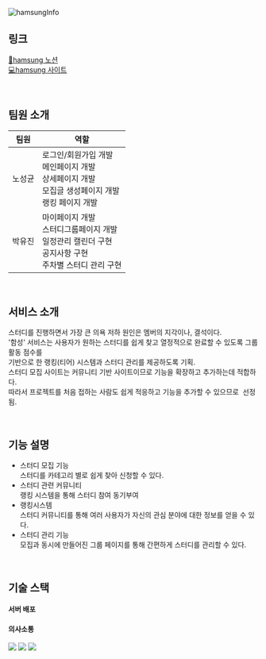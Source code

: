
![hamsungInfo](https://github.com/user-attachments/assets/0bf3b7f7-a023-4b4a-a6cc-343cf8b18ea9)

## 링크

[📔hamsung 노션](https://educated-eggplant-a88.notion.site/a80b0466baa84367ab63f50015ab11b8)<br>
[💻hamsung 사이트](https://www.hamsungstudy.com/)

<br>

## 팀원 소개
|팀원|역할|
|----|---|
|노성균|로그인/회원가입 개발<br>메인페이지 개발<br>상세페이지 개발<br>모집글 생성페이지 개발<br>랭킹 페이지 개발|
|박유진|마이페이지 개발<br>스터디그룹페이지 개발<br>일정관리 캘린더 구현<br>공지사항 구현<br>주차별 스터디 관리 구현|

<br>

## 서비스 소개
스터디를 진행하면서 가장 큰 의욕 저하 원인은 멤버의 지각이나, 결석이다.   
'함성' 서비스는 사용자가 원하는 스터디를 쉽게 찾고 열정적으로 완료할 수 있도록 그룹 활동 점수를    
기반으로 한 랭킹(티어) 시스템과 스터디 관리를 제공하도록 기획.   
스터디 모집 사이트는 커뮤니티 기반 사이트이므로 기능을 확장하고 추가하는데 적합하다.   
따라서 프로젝트를 처음 접하는 사람도 쉽게 적응하고 기능을 추가할 수 있으므로  선정됨.



<br>


## 기능 설명

- 스터디 모집 기능   
  스터디를 카테고리 별로 쉽게 찾아 신청할 수 있다.
- 스터디 관련 커뮤니티   
  랭킹 시스템을 통해 스터디 참여 동기부여
- 랭킹시스템   
  스터디 커뮤니티를 통해 여러 사용자가 자신의 관심 분야에 대한 정보를 얻을 수 있다.
- 스터디 관리 기능   
  모집과 동시에 만들어진 그룹 페이지를 통해 간편하게 스터디를 관리할 수 있다.




<br>

## 기술 스택


#### 서버 배포


#### 의사소통
<img src="https://img.shields.io/badge/Notion-000000?style=for-the-badge&logo=notion&logoColor=white"/> <img src="https://img.shields.io/badge/github-181717?style=for-the-badge&logo=github&logoColor=white"/>
<img src="https://img.shields.io/badge/discord-5865F2?style=for-the-badge&logo=discord&logoColor=white"/>

